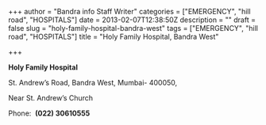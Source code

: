 +++
author = "Bandra info Staff Writer"
categories = ["EMERGENCY", "hill road", "HOSPITALS"]
date = 2013-02-07T12:38:50Z
description = ""
draft = false
slug = "holy-family-hospital-bandra-west"
tags = ["EMERGENCY", "hill road", "HOSPITALS"]
title = "Holy Family Hospital, Bandra West"

+++


<p><b>Holy Family Hospital</b></p>
<p>St. Andrew&#8217;s Road, Bandra West, Mumbai- 400050,</p>
<p>Near St. Andrew&#8217;s Church</p>
<p>‎Phone:  <b>(022) 30610555</b></p>



